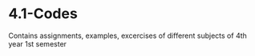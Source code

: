 # 4.1-Codes
Contains assignments, examples, excercises of different subjects of 4th year 1st semester
